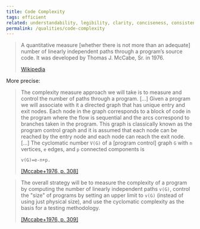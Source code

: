 ```yaml
---
title: Code Complexity
tags: efficient
related: understandability, legibility, clarity, conciseness, consistency, readability
permalink: /qualities/code-complexity
---
```


>A quantitative measure [whether there is not more than an adequate] number of linearly independent paths through a program’s source code.
>It was developed by Thomas J. McCabe, Sr. in 1976.
>
>[Wikipedia](https://en.wikipedia.org/wiki/Cyclomatic_complexity)


More precise:

>The complexity measure approach we will take is to measure and control the number of paths through a program. [...] Given a program we will associate with it a directed graph that has unique entry and exit nodes. Each node in the graph corresponds to a block of code in the program where the flow is sequential and the arcs correspond to branches taken in the program. This graph is classically known as the program control graph and it is assumed that each node can be reached by the entry node and each node can reach the exit node.
[...] The cyclomatic number `V(G)` of a [program control] graph `G` with `n` vertices, `e` edges, and `p` connected components is
>
>`v(G)=e-n+p.`
>
>[[Mccabe+1976, p. 308]](/references/#mccabe1976complexity)

>The overall strategy will be to measure the complexity of a program by computing the number of linearly independent paths `v(G)`, control the "size" of programs by setting an upper limit to `v(G)` (instead of using just physical size), and use the
cyclomatic complexity as the basis for a testing methodology.
>
>[[Mccabe+1976, p. 309]](/references/#mccabe1976complexity)

